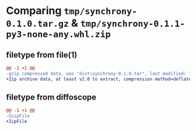 # Comparing `tmp/synchrony-0.1.0.tar.gz` & `tmp/synchrony-0.1.1-py3-none-any.whl.zip`

## filetype from file(1)

```diff
@@ -1 +1 @@
-gzip compressed data, was "dist\synchrony-0.1.0.tar", last modified: Thu Jan 13 17:56:53 2022, max compression
+Zip archive data, at least v2.0 to extract, compression method=deflate
```

## filetype from diffoscope

```diff
@@ -1 +1 @@
-GzipFile
+ZipFile
```

